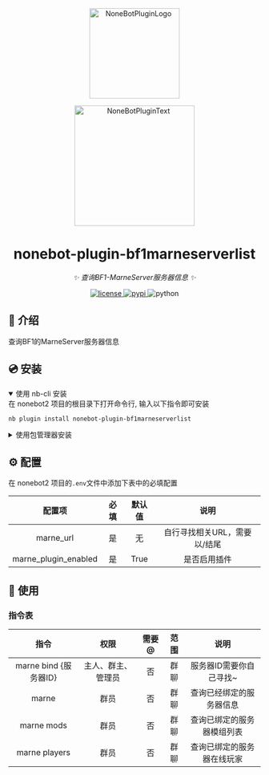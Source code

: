 <div align="center">
  <a href="https://v2.nonebot.dev/store"><img src="https://github.com/A-kirami/nonebot-plugin-template/blob/resources/nbp_logo.png" width="180" height="180" alt="NoneBotPluginLogo"></a>
  <br>
  <p><img src="https://github.com/A-kirami/nonebot-plugin-template/blob/resources/NoneBotPlugin.svg" width="240" alt="NoneBotPluginText"></p>
</div>

<div align="center">

# nonebot-plugin-bf1marneserverlist

_✨ 查询BF1-MarneServer服务器信息 ✨_


<a href="./LICENSE">
    <img src="https://img.shields.io/github/license/safeluren/nonebot-plugin-bf1marneserverlist.svg" alt="license">
</a>
<a href="https://pypi.python.org/pypi/nonebot-plugin-bf1marneserverlist">
    <img src="https://img.shields.io/pypi/v/nonebot-plugin-bf1marneserverlist.svg" alt="pypi">
</a>
<img src="https://img.shields.io/badge/python-3.8+-blue.svg" alt="python">

</div>

## 📖 介绍

查询BF1的MarneServer服务器信息

## 💿 安装

<details open>
<summary>使用 nb-cli 安装</summary>
在 nonebot2 项目的根目录下打开命令行, 输入以下指令即可安装

    nb plugin install nonebot-plugin-bf1marneserverlist

</details>

<details>
<summary>使用包管理器安装</summary>
在 nonebot2 项目的插件目录下, 打开命令行, 根据你使用的包管理器, 输入相应的安装命令

<details>
<summary>pip</summary>

    pip install nonebot-plugin-bf1marneserverlist

</details>
<details>
<summary>pdm</summary>

    pdm add nonebot-plugin-bf1marneserverlist

</details>
<details>
<summary>poetry</summary>

    poetry add nonebot-plugin-bf1marneserverlist

</details>
<details>
<summary>conda</summary>

    conda install nonebot-plugin-bf1marneserverlist

</details>

打开 nonebot2 项目根目录下的 `pyproject.toml` 文件, 在 `[tool.nonebot]` 部分追加写入

    plugins = ["nonebot_plugin_bf1marneserverlist"]

</details>

## ⚙️ 配置

在 nonebot2 项目的`.env`文件中添加下表中的必填配置

|         配置项          | 必填 | 默认值  |        说明        |
|:--------------------:|:--:|:----:|:----------------:|
|      marne_url       | 是  |  无   | 自行寻找相关URL，需要以/结尾 |
| marne_plugin_enabled | 是  | True |      是否启用插件      |

## 🎉 使用

### 指令表

|         指令         |    权限     | 需要@ | 范围 |      说明       |
|:------------------:|:---------:|:---:|:--:|:-------------:|
| marne bind {服务器ID} | 主人、群主、管理员 |  否  | 群聊 | 服务器ID需要你自己寻找~ |
|       marne        |    群员     |  否  | 群聊 | 查询已经绑定的服务器信息  |
|     marne mods     |    群员     |  否  | 群聊 | 查询已绑定的服务器模组列表 |
|   marne players    |    群员     |  否  | 群聊 | 查询已绑定的服务器在线玩家 |